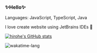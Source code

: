 ### ✨Hello✨

Languages: JavaScript, TypeScript, Java

I love create website using JetBrains IDEs 🥰

[![hirohe's GitHub stats](https://github-readme-stats.vercel.app/api?username=hirohe)](https://github.com/anuraghazra/github-readme-stats)

![wakatime-lang](https://wakatime.com/share/@hirohe/ba81d7ba-e99d-4fc1-b1e8-125a10a2135f.svg)
